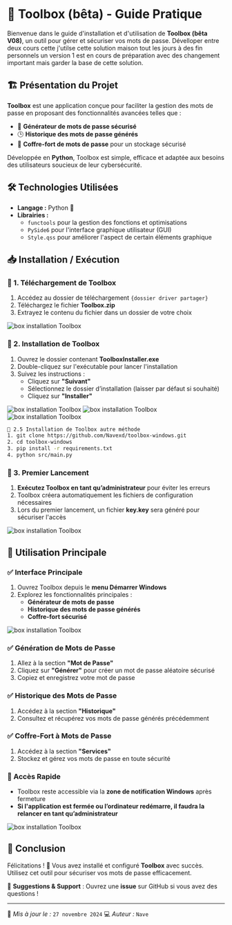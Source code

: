 # 🚀 Toolbox (bêta) - Guide Pratique

Bienvenue dans le guide d'installation et d'utilisation de **Toolbox (bêta V08)**, un outil pour gérer et sécuriser vos mots de passe. Dévelloper entre deux cours cette j'utilse cette solution maison tout les jours à des fin personnels un version 1 est en cours de préparation avec des changement important mais garder la base de cette solution.

## 🏗️ Présentation du Projet
**Toolbox** est une application conçue pour faciliter la gestion des mots de passe en proposant des fonctionnalités avancées telles que :
- 🔑 **Générateur de mots de passe sécurisé**
- 🕒 **Historique des mots de passe générés**
- 🏦 **Coffre-fort de mots de passe** pour un stockage sécurisé

Développée en **Python**, Toolbox est simple, efficace et adaptée aux besoins des utilisateurs soucieux de leur cybersécurité.

## 🛠️ Technologies Utilisées
- **Langage :** Python 🐍
- **Librairies :**
  - `functools` pour la gestion des fonctions et optimisations
  - `PySide6` pour l'interface graphique utilisateur (GUI)
  - `Style.qss` pour améliorer l'aspect de certain éléments graphique

## 📥 Installation / Exécution
### 🔹 1. Téléchargement de Toolbox
1. Accédez au dossier de téléchargement `{dossier driver partager}`
2. Téléchargez le fichier **Toolbox.zip**
3. Extrayez le contenu du fichier dans un dossier de votre choix

![box installation Toolbox](img/Image1.png)


### 🔹 2. Installation de Toolbox
1. Ouvrez le dossier contenant **ToolboxInstaller.exe**
2. Double-cliquez sur l'exécutable pour lancer l'installation
3. Suivez les instructions :
   - Cliquez sur **"Suivant"**
   - Sélectionnez le dossier d’installation (laisser par défaut si souhaité)
   - Cliquez sur **"Installer"**

![box installation Toolbox](img/Image2.png)
![box installation Toolbox](img/Image3.png)
![box installation Toolbox](img/Image4.png)
```bash
🔹 2.5 Installation de Toolbox autre méthode
1. git clone https://github.com/Navexd/toolbox-windows.git
2. cd toolbox-windows
3. pip install -r requirements.txt
4. python src/main.py
```

### 🔹 3. Premier Lancement
1. **Exécutez Toolbox en tant qu’administrateur** pour éviter les erreurs
2. Toolbox créera automatiquement les fichiers de configuration nécessaires
3. Lors du premier lancement, un fichier **key.key** sera généré pour sécuriser l'accès

![box installation Toolbox](img/Image5.png)

## 🔑 Utilisation Principale
### ✅ Interface Principale
1. Ouvrez Toolbox depuis le **menu Démarrer Windows**
2. Explorez les fonctionnalités principales :
   - **Générateur de mots de passe**
   - **Historique des mots de passe générés**
   - **Coffre-fort sécurisé**

![box installation Toolbox](img/Image8.png)

### ✅ Génération de Mots de Passe
1. Allez à la section **"Mot de Passe"**
2. Cliquez sur **"Générer"** pour créer un mot de passe aléatoire sécurisé
3. Copiez et enregistrez votre mot de passe

### ✅ Historique des Mots de Passe
1. Accédez à la section **"Historique"**
2. Consultez et récupérez vos mots de passe générés précédemment

### ✅ Coffre-Fort à Mots de Passe
1. Accédez à la section **"Services"**
2. Stockez et gérez vos mots de passe en toute sécurité

### 🚀 Accès Rapide
- Toolbox reste accessible via la **zone de notification Windows** après fermeture
- **Si l'application est fermée ou l’ordinateur redémarre, il faudra la relancer en tant qu’administrateur**

![box installation Toolbox](img/Image7.png)

## 🎉 Conclusion
Félicitations ! 🎊 Vous avez installé et configuré **Toolbox** avec succès. Utilisez cet outil pour sécuriser vos mots de passe efficacement.

📢 **Suggestions & Support** : Ouvrez une **issue** sur GitHub si vous avez des questions !

---
📝 *Mis à jour le :* `27 novembre 2024`
💻 *Auteur :* `Nave`
